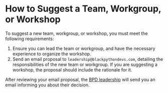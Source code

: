 # How to Suggest a Team, Workgroup, or Workshop

To suggest a new team, workgroup, or workshop, you must meet the following requirements:

1. Ensure you can lead the team or workgroup, and have the necessary experience to organize the workshop.
2. Send an email proposal to `leadership@blackpythondevs.com`, detailing the responsibilities of the new team or workgroup. If you are suggesting a workshop, the proposal should include the rationale for it.

After reviewing your email proposal, the [BPD leadership](https://github.com/BlackPythonDevs/blackpythondevs/tree/main/roles/leadership) will send you an email informing you about their decision.
